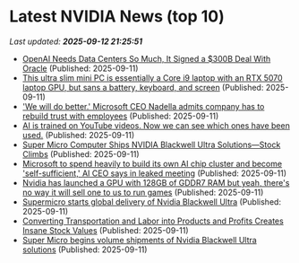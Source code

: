 # Latest NVIDIA News (top 10)
_Last updated: **2025-09-12 21:25:51**_

- [OpenAI Needs Data Centers So Much, It Signed a $300B Deal With Oracle](https://www.cnet.com/tech/services-and-software/openai-needs-data-centers-so-much-it-signed-a-300b-deal-with-oracle/) (Published: 2025-09-11)
- [This ultra slim mini PC is essentially a Core i9 laptop with an RTX 5070 laptop GPU, but sans a battery, keyboard, and screen](https://www.techradar.com/pro/this-ultra-slim-mini-pc-is-essentially-a-core-i9-laptop-with-an-rtx-5070-laptop-gpu-but-sans-a-battery-keyboard-and-screen) (Published: 2025-09-11)
- ['We will do better.' Microsoft CEO Nadella admits company has to rebuild trust with employees](https://www.cnbc.com/2025/09/11/microsoft-ceo-nadella-says-company-must-rebuild-trust-with-employees.html) (Published: 2025-09-11)
- [AI is trained on YouTube videos. Now we can see which ones have been used.](https://www.tubefilter.com/2025/09/11/generative-ai-artificial-intelligence-training-youtube-videos-search/) (Published: 2025-09-11)
- [Super Micro Computer Ships NVIDIA Blackwell Ultra Solutions—Stock Climbs](https://biztoc.com/x/23adeeb8e29af33a) (Published: 2025-09-11)
- [Microsoft to spend heavily to build its own AI chip cluster and become 'self-sufficient,' AI CEO says in leaked meeting](https://www.businessinsider.com/microsoft-spend-heavily-own-chip-cluster-in-house-ai-models-2025-9) (Published: 2025-09-11)
- [Nvidia has launched a GPU with 128GB of GDDR7 RAM but yeah, there's no way it will sell one to us to run games](https://www.techradar.com/pro/nvidia-has-launched-a-gpu-with-128gb-of-gddr7-ram-but-yeah-theres-no-way-it-will-sell-one-to-us-to-run-games) (Published: 2025-09-11)
- [Supermicro starts global delivery of Nvidia Blackwell Ultra](https://biztoc.com/x/106beb66251c51ab) (Published: 2025-09-11)
- [Converting Transportation and Labor into Products and Profits Creates Insane Stock Values](https://www.nextbigfuture.com/2025/09/converting-transportation-and-labor-into-products-and-profits-creates-insane-stock-values.html) (Published: 2025-09-11)
- [Super Micro begins volume shipments of Nvidia Blackwell Ultra solutions](https://thefly.com/permalinks/entry.php/id4197038/SMCI;NVDA-Super-Micro-begins-volume-shipments-of-Nvidia-Blackwell-Ultra-solutions) (Published: 2025-09-11)

